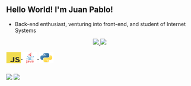 ## Hello World! I'm Juan Pablo!

- Back-end enthusiast, venturing into front-end, and student of Internet Systems

<div align="center">
  <a href="https://github.com/pablobdss">
  <img height="160em" src="https://github-readme-stats.vercel.app/api?username=pablobdss&show_icons=true&theme=onedark"/>
  <img height="140em" src="https://github-readme-stats.vercel.app/api/top-langs/?username=pablobdss&layout=compact&langs_count=7&theme=onedark"/>
</div>
  
<div style="display: inline_block"><br>
  <a href="https://developer.mozilla.org/en-US/docs/Web/JavaScript" target="_blank">
  <img align="center" alt="All-Js" height="30" width="40" src="https://raw.githubusercontent.com/devicons/devicon/1119b9f84c0290e0f0b38982099a2bd027a48bf1/icons/javascript/javascript-original.svg">
    
  <a href="https://www.oracle.com/java/" target="_blank">
  <img align="center" alt="Java" height="30" width="40" src="https://raw.githubusercontent.com/devicons/devicon/1119b9f84c0290e0f0b38982099a2bd027a48bf1/icons/java/java-original-wordmark.svg">
  
  <a href="https://www.python.org" target="_blank">
  <img align="center" alt="Python" height="30" width="40" src="https://raw.githubusercontent.com/devicons/devicon/1119b9f84c0290e0f0b38982099a2bd027a48bf1/icons/python/python-original.svg">
</div>
  
##
  
 <div> 
  <a href="https://www.linkedin.com/in/juan-pablo-5134a5189" target="_blank"><img src="https://img.shields.io/badge/-LinkedIn-%230077B5?style=for-the-badge&logo=linkedin&logoColor=white" target="_blank"></a> 
  <a href="mailto:juanpablox2002@gmail.com" target="_blank"><img src="https://img.shields.io/badge/Gmail-D14836?style=for-the-badge&logo=gmail&logoColor=white" target="_blank"></a> 
 
</div>
